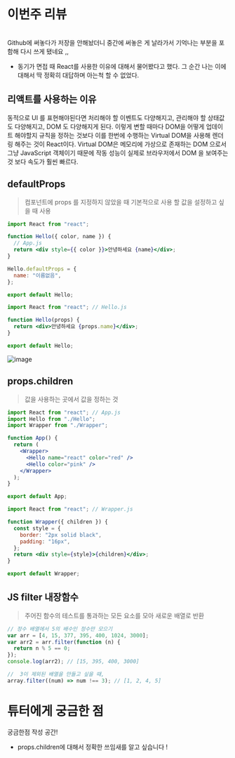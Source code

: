 # 이번주 리뷰

<br>
Github에 써놓다가 저장을 안해놨더니 중간에 써놓은 게 날라가서 기억나는 부분을 포함해 다시 쓰게 됐네요 ,,
 
- 동기가 면접 때 React를 사용한 이유에 대해서 물어봤다고 했다. 그 순간 나는 이에 대해서 딱 정확히 대답하며 아는척 할 수 없었다.

## 리액트를 사용하는 이유

동적으로 UI 를 표현해야된다면 처리해야 할 이벤트도 다양해지고, 관리해야 할 상태값도 다양해지고, DOM 도 다양해지게 된다. 이렇게 변할 때마다 DOM을 어떻게 업데이트 해야할지 규칙을 정하는 것보다 이를 한번에 수행하는 Virtual DOM을 사용해 렌더링 해주는 것이 React이다.
Virtual DOM은 메모리에 가상으로 존재하는 DOM 으로서 그냥 JavaScript 객체이기 때문에 작동 성능이 실제로 브라우저에서 DOM 을 보여주는 것 보다 속도가 훨씬 빠르다.

## defaultProps

> 컴포넌트에 props 를 지정하지 않았을 때 기본적으로 사용 할 값을 설정하고 싶을 때 사용

```jsx
import React from "react";

function Hello({ color, name }) {
  // App.js
  return <div style={{ color }}>안녕하세요 {name}</div>;
}

Hello.defaultProps = {
  name: "이름없음",
};

export default Hello;
```

```jsx
import React from "react"; // Hello.js

function Hello(props) {
  return <div>안녕하세요 {props.name}</div>;
}

export default Hello;
```

![image](https://user-images.githubusercontent.com/50645183/102776120-8562c280-43d1-11eb-8064-49c5260a052c.png)

## props.children

> 값을 사용하는 곳에서 값을 정하는 것

```jsx
import React from "react"; // App.js
import Hello from "./Hello";
import Wrapper from "./Wrapper";

function App() {
  return (
    <Wrapper>
      <Hello name="react" color="red" />
      <Hello color="pink" />
    </Wrapper>
  );
}

export default App;
```

```jsx
import React from "react"; // Wrapper.js

function Wrapper({ children }) {
  const style = {
    border: "2px solid black",
    padding: "16px",
  };
  return <div style={style}>{children}</div>;
}

export default Wrapper;
```

## JS filter 내장함수

> 주어진 함수의 테스트를 통과하는 모든 요소를 모아 새로운 배열로 반환

```jsx
// 정수 배열에서 5의 배수인 정수만 모으기
var arr = [4, 15, 377, 395, 400, 1024, 3000];
var arr2 = arr.filter(function (n) {
  return n % 5 == 0;
});
console.log(arr2); // [15, 395, 400, 3000]
```

```jsx
//  3이 제외된 배열을 만들고 싶을 때,
array.filter((num) => num !== 3); // [1, 2, 4, 5]
```

# 튜터에게 궁금한 점

궁금한점 작성 공간!

- props.children에 대해서 정확한 쓰임새를 알고 싶습니다 !
